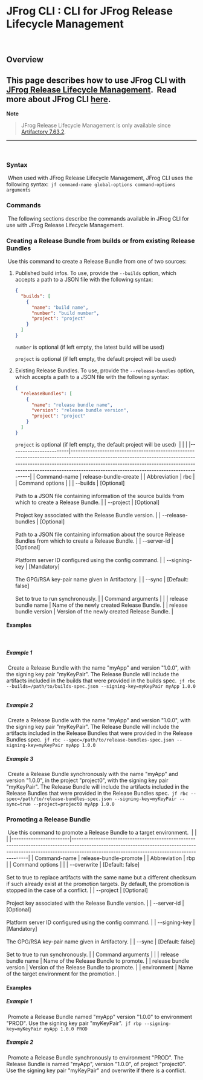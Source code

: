 # JFrog CLI : CLI for JFrog Release Lifecycle Management
​
## Overview
​
This page describes how to use JFrog CLI with [JFrog Release Lifecycle Management](https://jfrog.com/help/r/jfrog-artifactory-documentation/jfrog-release-lifecycle-management-solution).
​
Read more about JFrog CLI [here](https://jfrog.com/help/r/jfrog-cli).
​
---
**Note**
> JFrog Release Lifecycle Management is only available since [Artifactory 7.63.2](https://jfrog.com/help/r/jfrog-release-information/artifactory-7.63.2-cloud).
---
​
### Syntax
​
When used with JFrog Release Lifecycle Management, JFrog CLI uses the following syntax:
​​```
jf command-name global-options command-options arguments
​​```

### Commands
​
The following sections describe the commands available in JFrog CLI for use with JFrog Release Lifecycle Management.
​
### Creating a Release Bundle from builds or from existing Release Bundles
​
Use this command to create a Release Bundle from one of two sources:
1. Published build infos. To use, provide the `--builds` option, which accepts a path to a JSON file with the following syntax:
    ```json
    {
      "builds": [
        {
          "name": "build name",
          "number": "build number",
          "project": "project"
        }
      ]
    }
    ```
    `number` is optional (if left empty, the latest build will be used)
    
    `project` is optional (if left empty, the default project will be used)
​
2. Existing Release Bundles. To use, provide the `--release-bundles` option, which accepts a path to a JSON file with the following syntax:
    ```json
    {
      "releaseBundles": [
        {
          "name": "release bundle name",
          "version": "release bundle version",
          "project": "project"
        }
      ]
    }
    ```
    `project` is optional (if left empty, the default project will be used)
​
|                        |                                                                                                                                                                                                                                                                                       |
|------------------------|---------------------------------------------------------------------------------------------------------------------------------------------------------------------------------------------------------------------------------------------------------------------------------------|
| Command-name           | release-bundle-create                                                                                                                                                                                                                                                                 |
| Abbreviation           | rbc                                                                                                                                                                                                                                                                                   |
| Command options        |                                                                                                                                                                                                                                                                                       |
| --builds               | \[Optional\]<br><br>Path to a JSON file containing information of the source builds from which to create a Release Bundle.                                                                                                                                                            |
| --project              | \[Optional\]<br><br>Project key associated with the Release Bundle version.                                                                                                                                                                                                           |
| --release-bundles      | \[Optional\]<br><br>Path to a JSON file containing information about the source Release Bundles from which to create a Release Bundle.                                                                                                                                                   |
| --server-id            | \[Optional\]<br><br>Platform server ID configured using the config command.                                                                                                                                                                                                           |
| --signing-key          | \[Mandatory\]<br><br>The GPG/RSA key-pair name given in Artifactory.                                                                                                                                                                                                                  |
| --sync                 | \[Default: false\]<br><br>Set to true to run synchronously.                                                                                                                                                                                                                           |
| Command arguments      |                                                                                                                                                                                                                                                                                       |
| release bundle name    | Name of the newly created Release Bundle.                                                                                                                                                                                                                                             |
| release bundle version | Version of the newly created Release Bundle.                                                                                                                                                                                                                                          |
​
#### Examples
​
##### Example 1
​
Create a Release Bundle with the name "myApp" and version "1.0.0", with the signing key pair "myKeyPair".
The Release Bundle will include the artifacts included in the builds that were provided in the builds spec. 
​​```
jf rbc --builds=/path/to/builds-spec.json --signing-key=myKeyPair myApp 1.0.0
​​```

##### Example 2
​
Create a Release Bundle with the name "myApp" and version "1.0.0", with the signing key pair "myKeyPair".
The Release Bundle will include the artifacts included in the Release Bundles that were provided in the Release Bundles spec.
​​```
jf rbc --spec=/path/to/release-bundles-spec.json --signing-key=myKeyPair myApp 1.0.0
​​```

##### Example 3
​
Create a Release Bundle synchronously with the name "myApp" and version "1.0.0", in the project "project0", with the signing key pair "myKeyPair".
The Release Bundle will include the artifacts included in the Release Bundles that were provided in the Release Bundles spec.
​​```
jf rbc --spec=/path/to/release-bundles-spec.json --signing-key=myKeyPair --sync=true --project=project0 myApp 1.0.0
​​```

### Promoting a Release Bundle
​
Use this command to promote a Release Bundle to a target environment.
​
|                        |                                                                                                                                                                                                                        |
|------------------------|------------------------------------------------------------------------------------------------------------------------------------------------------------------------------------------------------------------------|
| Command-name           | release-bundle-promote                                                                                                                                                                                                 |
| Abbreviation           | rbp                                                                                                                                                                                                                    |
| Command options        |                                                                                                                                                                                                                        |
| --overwrite            | \[Default: false\]<br><br>Set to true to replace artifacts with the same name but a different checksum if such already exist at the promotion targets. By default, the promotion is stopped in the case of a conflict. |
| --project              | \[Optional\]<br><br>Project key associated with the Release Bundle version.                                                                                                                                            |
| --server-id            | \[Optional\]<br><br>Platform server ID configured using the config command.                                                                                                                                            |
| --signing-key          | \[Mandatory\]<br><br>The GPG/RSA key-pair name given in Artifactory.                                                                                                                                                   |
| --sync                 | \[Default: false\]<br><br>Set to true to run synchronously.                                                                                                                                                            |
| Command arguments      |                                                                                                                                                                                                                        |
| release bundle name    | Name of the Release Bundle to promote.                                                                                                                                                                                 |
| release bundle version | Version of the Release Bundle to promote.                                                                                                                                                                              |
| environment            | Name of the target environment for the promotion.                                                                                                                                                                      |
​
#### Examples

##### Example 1
​
Promote a Release Bundle named "myApp" version "1.0.0" to environment "PROD".
Use the signing key pair "myKeyPair".
​```
jf rbp --signing-key=myKeyPair myApp 1.0.0 PROD
​​```
##### Example 2
​
Promote a Release Bundle synchronously to environment "PROD".
The Release Bundle is named "myApp", version "1.0.0", of project "project0".
Use the signing key pair "myKeyPair" and overwrite if there is a conflict.
